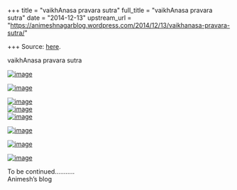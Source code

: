 +++
title = "vaikhAnasa pravara sutra"
full_title = "vaikhAnasa pravara sutra"
date = "2014-12-13"
upstream_url = "https://animeshnagarblog.wordpress.com/2014/12/13/vaikhanasa-pravara-sutra/"

+++
Source: [here](https://animeshnagarblog.wordpress.com/2014/12/13/vaikhanasa-pravara-sutra/).

vaikhAnasa pravara sutra

[![image](https://animeshnagarblog.files.wordpress.com/2014/12/wpid-img_20141213_0051442.jpg?w=700 "IMG_20141213_005144.JPG")](https://animeshnagarblog.files.wordpress.com/2014/12/wpid-img_20141213_0051442.jpg)

[![image](https://animeshnagarblog.files.wordpress.com/2014/12/wpid-img_20141213_0052373.jpg?w=700 "IMG_20141213_005237.JPG")](https://animeshnagarblog.files.wordpress.com/2014/12/wpid-img_20141213_0052373.jpg)

[![image](https://animeshnagarblog.files.wordpress.com/2014/12/wpid-img_20141213_0053223.jpg?w=700 "IMG_20141213_005322.JPG")](https://animeshnagarblog.files.wordpress.com/2014/12/wpid-img_20141213_0053223.jpg)  
[![image](https://animeshnagarblog.files.wordpress.com/2014/12/wpid-img_20141213_0053451.jpg?w=700 "IMG_20141213_005345.JPG")](https://animeshnagarblog.files.wordpress.com/2014/12/wpid-img_20141213_0053451.jpg)  
[![image](https://animeshnagarblog.files.wordpress.com/2014/12/wpid-img_20141213_005421.jpg?w=700 "IMG_20141213_005421.JPG")](https://animeshnagarblog.files.wordpress.com/2014/12/wpid-img_20141213_005421.jpg)

[![image](https://animeshnagarblog.files.wordpress.com/2014/12/wpid-img_20141213_0055131.jpg?w=700 "IMG_20141213_005513.JPG")](https://animeshnagarblog.files.wordpress.com/2014/12/wpid-img_20141213_0055131.jpg)

[![image](https://animeshnagarblog.files.wordpress.com/2014/12/wpid-img_20141213_005532.jpg?w=700 "IMG_20141213_005532.JPG")](https://animeshnagarblog.files.wordpress.com/2014/12/wpid-img_20141213_005532.jpg)

[![image](https://animeshnagarblog.files.wordpress.com/2014/12/wpid-img_20141213_005557.jpg?w=700 "IMG_20141213_005557.JPG")](https://animeshnagarblog.files.wordpress.com/2014/12/wpid-img_20141213_005557.jpg)

To be continued………..  
Animesh’s blog
